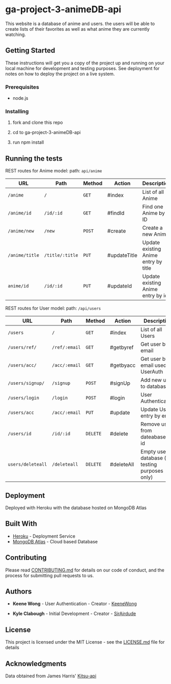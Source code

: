 # ga-project-3-animeDB-api

This website is a database of anime and users. the users will be able to create lists of their favorites as well as what anime they are currently watching.

## Getting Started

These instructions will get you a copy of the project up and running on your local machine for development and testing purposes. See deployment for notes on how to deploy the project on a live system.

### Prerequisites

- node.js

### Installing

1. fork and clone this repo

1. cd to ga-project-3-animeDB-api

1. run npm install

## Running the tests

REST routes for Anime model:
path: `api/anime`

| URL            | Path            | Method | Action       | Description                          |
| -------------- | --------------- | ------ | ------------ | ------------------------------------ |
| `/anime`       | `/`             | `GET`  | #index       | List of all Anime                    |
| `/anime/id`    | `/id/:id`       | `GET`  | #findId      | Find one Anime by ID                 |
| `/anime/new`   | `/new`          | `POST` | #create      | Create a new Anime                   |
| `/anime/title` | `/title/:title` | `PUT`  | #updateTitle | Update existing Anime entry by title |
| `anime/id`     | `/id/:id`       | `PUT`  | #updateId    | Update existing Anime entry by id    |

REST routes for User model:
path: `/api/users`

| URL               | Path          | Method   | Action     | Description                                     |
| ----------------- | ------------- | -------- | ---------- | ----------------------------------------------- |
| `/users`          | `/`           | `GET`    | #index     | List of all Users                               |
| `/users/ref/`     | `/ref/:email` | `GET`    | #getbyref  | Get user by email                               |
| `/users/acc/`     | `/acc/:email` | `GET`    | #getbyacc  | Get user by email used for UserAuth             |
| `/users/signup/`  | `/signup`     | `POST`   | #signUp    | Add new user to database                        |
| `/users/login`    | `/login`      | `POST`   | #login     | User Authentication                             |
| `/users/acc`      | `/acc/:email` | `PUT`    | #update    | Update User entry by email                      |
| `/users/id`       | `/id/:id`     | `DELETE` | #delete    | Remove user from dateabase by id                |
| `users/deleteall` | `/deleteall`  | `DELETE` | #deleteAll | Empty user database (for testing purposes only) |

## Deployment

Deployed with Heroku with the database hosted on MongoDB Atlas

## Built With

- [Heroku](https://www.heroku.com/home) - Deployment Service
- [MongoDB Atlas](https://www.mongodb.com/cloud/atlas) - Cloud based Database

## Contributing

Please read [CONTRIBUTING.md](https://gist.github.com/PurpleBooth/b24679402957c63ec426) for details on our code of conduct, and the process for submitting pull requests to us.

## Authors

- **Keene Wong** - User Authentication - Creator - [KeeneWong](https://github.com/KeeneWong)

- **Kyle Clabough** - Initial Development - Creator - [SirAirdude](https://github.com/SirAirdude)

## License

This project is licensed under the MIT License - see the [LICENSE.md](LICENSE.md) file for details

## Acknowledgments

Data obtained from James Harris' [Kitsu-api](https://kitsu.docs.apiary.io/#introduction/json-api)
